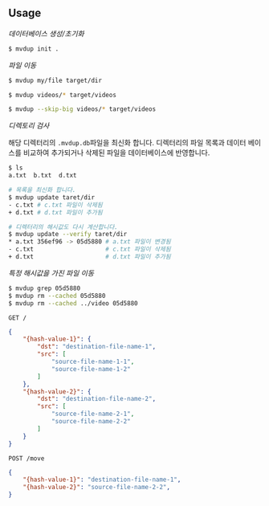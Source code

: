 

## Usage

*데이터베이스 생성/초기화*

```sh
$ mvdup init .
```

*파일 이동*

```sh
$ mvdup my/file target/dir

$ mvdup videos/* target/videos

$ mvdup --skip-big videos/* target/videos
```



*디렉토리 검사*

해당 디렉터리의 `.mvdup.db`파일을 최신화 합니다.
디렉터리의 파일 목록과 데이터 베이스를 비교하여 추가되거나 삭제된 파일을 데이터베이스에 반영합니다.

```sh
$ ls
a.txt  b.txt  d.txt

# 목록을 최신화 합니다.
$ mvdup update taret/dir
- c.txt # c.txt 파일이 삭제됨
+ d.txt # d.txt 파일이 추가됨

# 디렉터리의 해시값도 다시 계산합니다.
$ mvdup update --verify taret/dir
* a.txt 356ef96 -> 05d5880 # a.txt 파일이 변경됨
- c.txt                    # c.txt 파일이 삭제됨
+ d.txt                    # d.txt 파일이 추가됨
```



*특정 해시값을 가진 파일 이동*
```sh
$ mvdup grep 05d5880
$ mvdup rm --cached 05d5880
$ mvdup rm --cached ../video 05d5880
```







`GET /`

```json
{
    "{hash-value-1}": {
        "dst": "destination-file-name-1",
        "src": [
            "source-file-name-1-1",
            "source-file-name-1-2"
        ]
    },
    "{hash-value-2}": {
        "dst": "destination-file-name-2",
        "src": [
            "source-file-name-2-1",
            "source-file-name-2-2"
        ]
    }
}
```



`POST /move`

```json
{
    "{hash-value-1}": "destination-file-name-1",
    "{hash-value-2}": "source-file-name-2-2",
}
```
